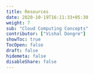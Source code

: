 ```yaml
---
title: Resources
date: 2020-10-19T16:11:33+05:30
weight: 7
sub: "Cloud Computing Concepts"
contributor: ["Vishal Dongre"]
showToc: true
TocOpen: false
draft: false
hidemeta: false
disableShare: false
---
```

